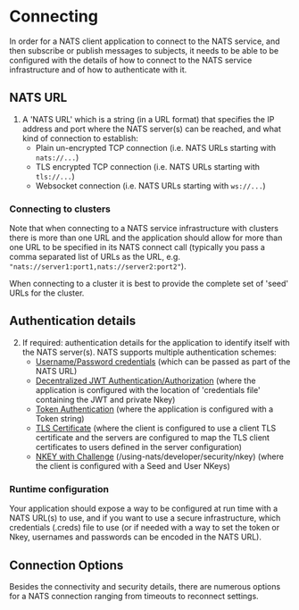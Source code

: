 # Connecting

In order for a NATS client application to connect to the NATS service, and then subscribe or publish messages to subjects, it needs to be able to be configured with the details of how to connect to the NATS service infrastructure and of how to authenticate with it.

## NATS URL
1. A 'NATS URL' which is a string (in a URL format) that specifies the IP address and port where the NATS server(s) can be reached, and what kind of connection to establish:
    * Plain un-encrypted TCP connection (i.e. NATS URLs starting with `nats://...`)
    * TLS encrypted TCP connection (i.e. NATS URLs starting with `tls://...`)
    * Websocket connection (i.e. NATS URLs starting with `ws://...`)

### Connecting to clusters

Note that when connecting to a NATS service infrastructure with clusters there is more than one URL and the application should allow for more than one URL to be specified in its NATS connect call (typically you pass a comma separated list of URLs as the URL, e.g. `"nats://server1:port1,nats://server2:port2"`).

When connecting to a cluster it is best to provide the complete set of 'seed' URLs for the cluster.

## Authentication details
2. If required: authentication details for the application to identify itself with the NATS server(s). NATS supports multiple authentication schemes:
    * [Username/Password credentials](/developing-with-nats/security/userpass.md#connecting-with-a-user-password) (which can be passed as part of the NATS URL)
    * [Decentralized JWT Authentication/Authorization](/developing-with-nats/security/creds.md) (where the application is configured with the location of 'credentials file' containing the JWT and private Nkey)
    * [Token Authentication](/developing-with-nats/security/token.md#connecting-with-a-token) (where the application is configured with a Token string)
    * [TLS Certificate](/developing-with-nats/security/tls.md#connecting-with-tls-and-verify-client-identity) (where the client is configured to use a client TLS certificate and the servers are configured to map the TLS client certificates to users defined in the server configuration)
    * [NKEY with Challenge](/developing-with-nats/security/nkey.md)  (/using-nats/developer/security/nkey) (where the client is configured with a Seed and User NKeys)

### Runtime configuration

Your application should expose a way to be configured at run time with a NATS URL(s) to use, and if you want to use a secure infrastructure, which credentials (.creds) file to use (or if needed with a way to set the token or Nkey, usernames and passwords can be encoded in the NATS URL).

## Connection Options

Besides the connectivity and security details, there are numerous options for a NATS connection ranging from timeouts to reconnect settings.